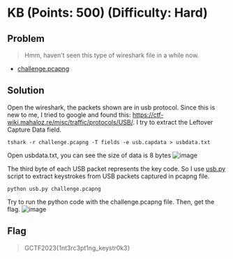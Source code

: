 # KB (Points: 500) (Difficulty: Hard)
## Problem
> Hmm, haven't seen this type of wireshark file in a while now.
* [challenge.pcapng](https://scoreboard.girls4ctf.online/files/1aadf20d8b34c837fc2b7a7ec5abaeb6/challenge.pcapng?token=eyJ1c2VyX2lkIjoxNiwidGVhbV9pZCI6MjQsImZpbGVfaWQiOjQ5fQ.ZX1jPQ.f628r5vPenql9Kpw2ssv2KNIoPc)

## Solution
Open the wireshark, the packets shown are in usb protocol. Since this is new to me, I tried to google and found this: https://ctf-wiki.mahaloz.re/misc/traffic/protocols/USB/. 
I try to extract the Leftover Capture Data field.
```console
tshark -r challenge.pcapng -T fields -e usb.capdata > usbdata.txt
```
Open usbdata.txt, you can see the size of data is 8 bytes
![image](https://github.com/kqrrrr/Girls-In-CTF-2023/assets/95967644/b4d4ad08-a328-4cc8-8004-b4299932a4cb)

The third byte of each USB packet represents the key code. So I use [usb.py](https://github.com/kqrrrr/Girls-In-CTF-2023/blob/main/Forensics/KB/usb.py) script to extract keystrokes from USB packets captured in pcapng file.
```console
python usb.py challenge.pcapng
```
Try to run the python code with the challenge.pcapng file. Then, get the flag.
![image](https://github.com/kqrrrr/Girls-In-CTF-2023/assets/95967644/bf27f923-ad11-47c1-b604-4a1d0fed72ec)

## Flag
> GCTF2023{1nt3rc3pt1ng_keystr0k3}
